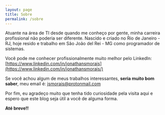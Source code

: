 ```yaml
---
layout: page
title: Sobre
permalink: /sobre
---
```


Atuante na área de TI desde quando me conheço por gente, minha carreira profissional não poderia ser diferente.
Nascido e criado no Rio de Janeiro - RJ, hoje resido e trabalho em São João del Rei - MG como programador de sistemas.

Você pode me conhecer profissionalmente muito melhor pelo LinkedIn:
[https://www.linkedin.com/in/jonathansmorais](https://www.linkedin.com/in/jonathansmorais/)

Se você achou algum de meus trabalhos interessantes, **seria muito bom saber**, meu email é: [jsmorais@protonmail.com](mailto:jsmorais@protonmail.com)

Por fim, eu agradeço muito que tenha tido curiosidade pela visita aqui e espero que este blog seja útil a você de alguma forma.

**Até breve!!**
